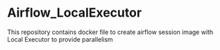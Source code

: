 # Airflow_LocalExecutor
This repository contains docker file to create airflow session image with Local Executor to provide parallelism
